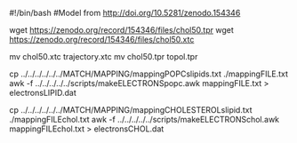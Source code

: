 #!/bin/bash
#Model from http://doi.org/10.5281/zenodo.154346

wget https://zenodo.org/record/154346/files/chol50.tpr
wget https://zenodo.org/record/154346/files/chol50.xtc

mv chol50.xtc trajectory.xtc
mv chol50.tpr topol.tpr

cp ../../../../../../MATCH/MAPPING/mappingPOPCslipids.txt ./mappingFILE.txt
awk -f ../../../../../scripts/makeELECTRONSpopc.awk mappingFILE.txt > electronsLIPID.dat

cp ../../../../../../MATCH/MAPPING/mappingCHOLESTEROLslipid.txt ./mappingFILEchol.txt
awk -f ../../../../../scripts/makeELECTRONSchol.awk mappingFILEchol.txt > electronsCHOL.dat  


